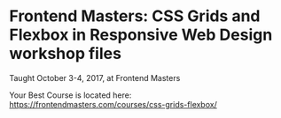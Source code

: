 # Frontend Masters: CSS Grids and Flexbox in Responsive Web Design workshop files

Taught October 3-4, 2017, at Frontend Masters

Your Best Course is located here: https://frontendmasters.com/courses/css-grids-flexbox/ 
